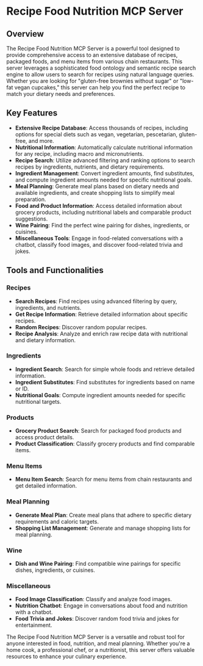 # Recipe Food Nutrition MCP Server

## Overview

The Recipe Food Nutrition MCP Server is a powerful tool designed to provide comprehensive access to an extensive database of recipes, packaged foods, and menu items from various chain restaurants. This server leverages a sophisticated food ontology and semantic recipe search engine to allow users to search for recipes using natural language queries. Whether you are looking for "gluten-free brownies without sugar" or "low-fat vegan cupcakes," this server can help you find the perfect recipe to match your dietary needs and preferences.

## Key Features

- **Extensive Recipe Database**: Access thousands of recipes, including options for special diets such as vegan, vegetarian, pescetarian, gluten-free, and more.
- **Nutritional Information**: Automatically calculate nutritional information for any recipe, including macro and micronutrients.
- **Recipe Search**: Utilize advanced filtering and ranking options to search recipes by ingredients, nutrients, and dietary requirements.
- **Ingredient Management**: Convert ingredient amounts, find substitutes, and compute ingredient amounts needed for specific nutritional goals.
- **Meal Planning**: Generate meal plans based on dietary needs and available ingredients, and create shopping lists to simplify meal preparation.
- **Food and Product Information**: Access detailed information about grocery products, including nutritional labels and comparable product suggestions.
- **Wine Pairing**: Find the perfect wine pairing for dishes, ingredients, or cuisines.
- **Miscellaneous Tools**: Engage in food-related conversations with a chatbot, classify food images, and discover food-related trivia and jokes.

## Tools and Functionalities

### Recipes
- **Search Recipes**: Find recipes using advanced filtering by query, ingredients, and nutrients.
- **Get Recipe Information**: Retrieve detailed information about specific recipes.
- **Random Recipes**: Discover random popular recipes.
- **Recipe Analysis**: Analyze and enrich raw recipe data with nutritional and dietary information.

### Ingredients
- **Ingredient Search**: Search for simple whole foods and retrieve detailed information.
- **Ingredient Substitutes**: Find substitutes for ingredients based on name or ID.
- **Nutritional Goals**: Compute ingredient amounts needed for specific nutritional targets.

### Products
- **Grocery Product Search**: Search for packaged food products and access product details.
- **Product Classification**: Classify grocery products and find comparable items.

### Menu Items
- **Menu Item Search**: Search for menu items from chain restaurants and get detailed information.

### Meal Planning
- **Generate Meal Plan**: Create meal plans that adhere to specific dietary requirements and caloric targets.
- **Shopping List Management**: Generate and manage shopping lists for meal planning.

### Wine
- **Dish and Wine Pairing**: Find compatible wine pairings for specific dishes, ingredients, or cuisines.

### Miscellaneous
- **Food Image Classification**: Classify and analyze food images.
- **Nutrition Chatbot**: Engage in conversations about food and nutrition with a chatbot.
- **Food Trivia and Jokes**: Discover random food trivia and jokes for entertainment.

The Recipe Food Nutrition MCP Server is a versatile and robust tool for anyone interested in food, nutrition, and meal planning. Whether you're a home cook, a professional chef, or a nutritionist, this server offers valuable resources to enhance your culinary experience.